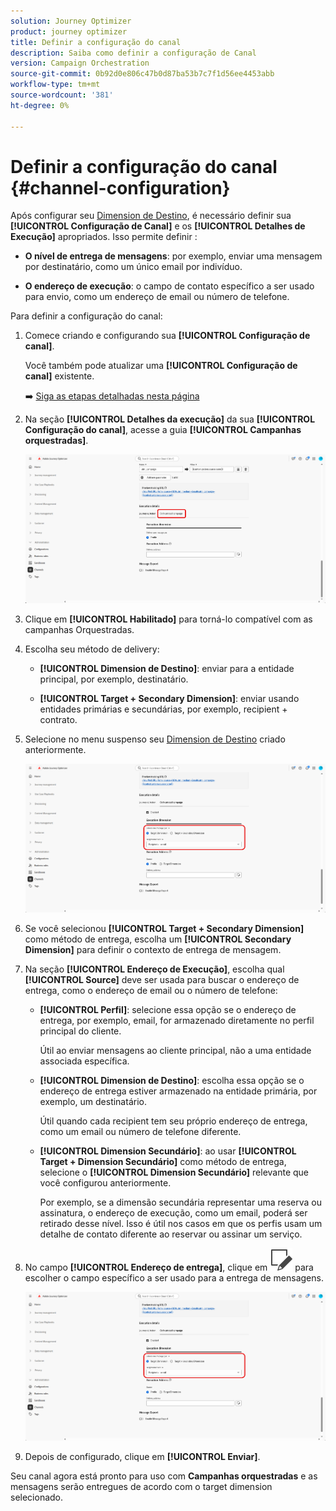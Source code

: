 ```yaml
---
solution: Journey Optimizer
product: journey optimizer
title: Definir a configuração do canal
description: Saiba como definir a configuração de Canal
version: Campaign Orchestration
source-git-commit: 0b92d0e806c47b0d87ba53b7c7f1d56ee4453abb
workflow-type: tm+mt
source-wordcount: '381'
ht-degree: 0%

---
```


# Definir a configuração do canal {#channel-configuration}

Após configurar seu [Dimension de Destino](target-dimension.md), é necessário definir sua **[!UICONTROL Configuração de Canal]** e os **[!UICONTROL Detalhes de Execução]** apropriados. Isso permite definir :

* **O nível de entrega de mensagens**: por exemplo, enviar uma mensagem por destinatário, como um único email por indivíduo.

* **O endereço de execução**: o campo de contato específico a ser usado para envio, como um endereço de email ou número de telefone.

Para definir a configuração do canal:

1. Comece criando e configurando sua **[!UICONTROL Configuração de canal]**.

   Você também pode atualizar uma **[!UICONTROL Configuração de canal]** existente.

   ➡️ [Siga as etapas detalhadas nesta página](../email/surface-personalization.md)

1. Na seção **[!UICONTROL Detalhes da execução]** da sua **[!UICONTROL Configuração do canal]**, acesse a guia **[!UICONTROL Campanhas orquestradas]**.

   ![](assets/target-dimension-3.png)

1. Clique em **[!UICONTROL Habilitado]** para torná-lo compatível com as campanhas Orquestradas.

1. Escolha seu método de delivery:

   * **[!UICONTROL Dimension de Destino]**: enviar para a entidade principal, por exemplo, destinatário.

   * **[!UICONTROL Target + Secondary Dimension]**: enviar usando entidades primárias e secundárias, por exemplo, recipient + contrato.

1. Selecione no menu suspenso seu [Dimension de Destino](#targeting-dimension) criado anteriormente.

   ![](assets/target-dimension-4.png)

1. Se você selecionou **[!UICONTROL Target + Secondary Dimension]** como método de entrega, escolha um **[!UICONTROL Secondary Dimension]** para definir o contexto de entrega de mensagem.

1. Na seção **[!UICONTROL Endereço de Execução]**, escolha qual **[!UICONTROL Source]** deve ser usada para buscar o endereço de entrega, como o endereço de email ou o número de telefone:

   * **[!UICONTROL Perfil]**: selecione essa opção se o endereço de entrega, por exemplo, email, for armazenado diretamente no perfil principal do cliente.

     Útil ao enviar mensagens ao cliente principal, não a uma entidade associada específica.

   * **[!UICONTROL Dimension de Destino]**: escolha essa opção se o endereço de entrega estiver armazenado na entidade primária, por exemplo, um destinatário.

     Útil quando cada recipient tem seu próprio endereço de entrega, como um email ou número de telefone diferente.

   * **[!UICONTROL Dimension Secundário]**: ao usar **[!UICONTROL Target + Dimension Secundário]** como método de entrega, selecione o **[!UICONTROL Dimension Secundário]** relevante que você configurou anteriormente.

     Por exemplo, se a dimensão secundária representar uma reserva ou assinatura, o endereço de execução, como um email, poderá ser retirado desse nível. Isso é útil nos casos em que os perfis usam um detalhe de contato diferente ao reservar ou assinar um serviço.

1. No campo **[!UICONTROL Endereço de entrega]**, clique em ![ícone de edição](assets/do-not-localize/edit.svg) para escolher o campo específico a ser usado para a entrega de mensagens.

   ![](assets/target-dimension-4.png)

1. Depois de configurado, clique em **[!UICONTROL Enviar]**.

Seu canal agora está pronto para uso com **Campanhas orquestradas** e as mensagens serão entregues de acordo com o target dimension selecionado.
